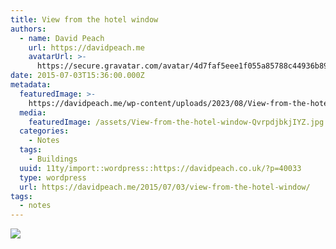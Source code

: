 ```yaml
---
title: View from the hotel window
authors:
  - name: David Peach
    url: https://davidpeach.me
    avatarUrl: >-
      https://secure.gravatar.com/avatar/4d7faf5eee1f055a85788c44936b8995eaab6dfb004e7854ec747ccb272e91ee?s=96&d=mm&r=g
date: 2015-07-03T15:36:00.000Z
metadata:
  featuredImage: >-
    https://davidpeach.me/wp-content/uploads/2023/08/View-from-the-hotel-window.jpg
  media:
    featuredImage: /assets/View-from-the-hotel-window-QvrpdjbkjIYZ.jpg
  categories:
    - Notes
  tags:
    - Buildings
  uuid: 11ty/import::wordpress::https://davidpeach.co.uk/?p=40033
  type: wordpress
  url: https://davidpeach.me/2015/07/03/view-from-the-hotel-window/
tags:
  - notes
---
```

[![](/assets/View-from-the-hotel-window-102-RuK7jERucA0T.jpg)](/assets/View-from-the-hotel-window-102-RuK7jERucA0T.jpg)